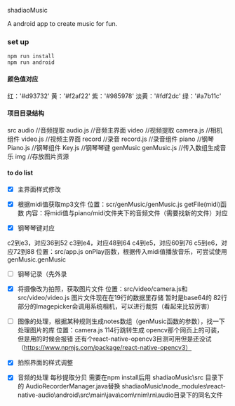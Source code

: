 shadiaoMusic

A android app to create music for fun.


### set up 
```
npm run install
npm run android
```


#### 颜色值对应

红：'#d93732'
黄：'#f2af22'
紫：'#985978'
淡黄：'#fdf2dc'
绿：'#a7b11c'


#### 项目目录结构

src
    audio //音频提取
        audio.js //音频主界面
    video //视频提取
        camera.js //相机组件
        video.js //视频主界面
    record //录音
        record.js //录音组件
    piano //钢琴
        Piano.js  //钢琴组件
        Key.js   //钢琴琴键
    genMusic
        genMusic.js  //传入数组生成音乐
    img    //存放图片资源



#### to do list 

- [x] 主界面样式修改

- [x] 根据midi值获取mp3文件
   位置：scr/genMusic/genMusic.js  getFile(midi)函数
   内容：将midi值与piano/midi文件夹下的音频文件（需要找新的文件）对应

- [x] 钢琴琴键对应

c2到e3，对应36到52
c3到e4，对应48到64
c4到e5，对应60到76
c5到e6，对应72到88
   位置：src/app.js onPlay函数，根据传入midi值播放音乐，可尝试使用genMusic.genMusic

- [ ] 钢琴记录（先外录

- [x] 将摄像改为拍照，获取图片文件
    位置：src/video/camera.js和src/video/video.js
    图片文件现在在19行的数据里存储 暂时是base64的
    82行部分的Imagepicker会调用系统相机，可以进行裁剪（看起来比较厉害）

- [ ] 图像的处理，根据某种规则生成notes数组（genMusic函数的参数），找一下处理图片的库
    位置：camera.js 114行跳转生成
    opencv那个网页上的可装，但是用的时候会报错
    还有个react-native-opencv3目测可用但是还没试 （https://www.npmjs.com/package/react-native-opencv3）

- [x] 拍照界面的样式调整

- [x] 音频的处理
   每秒提取分贝
   需要在npm install后用 shadiaoMusic\src 目录下的 AudioRecorderManager.java替换
   shadiaoMusic\node_modules\react-native-audio\android\src\main\java\com\rnim\rn\audio目录下的同名文件